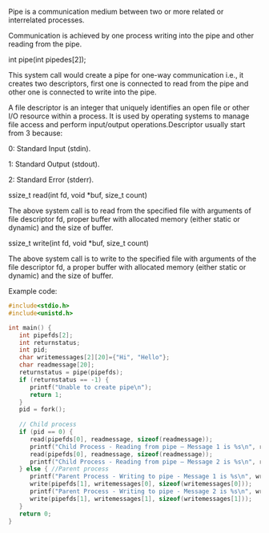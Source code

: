 Pipe is a communication medium between two or more related or interrelated processes.

Communication is achieved by one process writing into the pipe and other reading from the pipe.

int pipe(int pipedes[2]);

This system call would create a pipe for one-way communication i.e., it creates two descriptors, first one is connected to read from the pipe and other one is connected to write into the pipe.

A file descriptor is an integer that uniquely identifies an open file or other I/O resource within a process. It is used by operating systems to manage file access and perform input/output operations.Descriptor usually start from 3 because:

0: Standard Input (stdin).

1: Standard Output (stdout).

2: Standard Error (stderr).

ssize_t read(int fd, void *buf, size_t count)

The above system call is to read from the specified file with arguments of file descriptor fd, proper buffer with allocated memory (either static or dynamic) and the size of buffer.

ssize_t write(int fd, void *buf, size_t count)

The above system call is to write to the specified file with arguments of the file descriptor fd, a proper buffer with allocated memory (either static or dynamic) and the size of buffer.

Example code:
```c++
#include<stdio.h>
#include<unistd.h>

int main() {
   int pipefds[2];
   int returnstatus;
   int pid;
   char writemessages[2][20]={"Hi", "Hello"};
   char readmessage[20];
   returnstatus = pipe(pipefds);
   if (returnstatus == -1) {
      printf("Unable to create pipe\n");
      return 1;
   }
   pid = fork();
   
   // Child process
   if (pid == 0) {
      read(pipefds[0], readmessage, sizeof(readmessage));
      printf("Child Process - Reading from pipe – Message 1 is %s\n", readmessage);
      read(pipefds[0], readmessage, sizeof(readmessage));
      printf("Child Process - Reading from pipe – Message 2 is %s\n", readmessage);
   } else { //Parent process
      printf("Parent Process - Writing to pipe - Message 1 is %s\n", writemessages[0]);
      write(pipefds[1], writemessages[0], sizeof(writemessages[0]));
      printf("Parent Process - Writing to pipe - Message 2 is %s\n", writemessages[1]);
      write(pipefds[1], writemessages[1], sizeof(writemessages[1]));
   }
   return 0;
}
```
